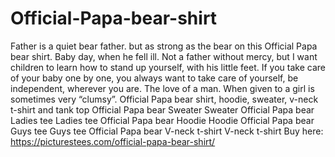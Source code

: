 # Official-Papa-bear-shirt
Father is a quiet bear father. but as strong as the bear on this Official Papa bear shirt. Baby day, when he fell ill. Not a father without mercy, but I want children to learn how to stand up yourself, with his little feet. If you take care of your baby one by one, you always want to take care of yourself, be independent, wherever you are. The love of a man. When given to a girl is sometimes very “clumsy”.  Official Papa bear shirt, hoodie, sweater, v-neck t-shirt and tank top Official Papa bear Sweater Sweater  Official Papa bear Ladies tee Ladies tee  Official Papa bear Hoodie Hoodie  Official Papa bear Guys tee Guys tee  Official Papa bear V-neck t-shirt V-neck t-shirt  Buy here: https://picturestees.com/official-papa-bear-shirt/
